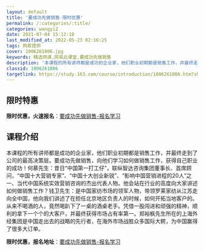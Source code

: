 ```yaml
---
layout: default
title: '要成功先做销售-限时优惠'
permalink: /:categories/:title/
categories: wangyi2
date: 2021-07-04 15:12:18
last_modified_at: 2022-05-23 02:16:25
tags: 网易提供
cover: 1006261006.jpg
keywords: 精选网课,网易云课堂,要成功先做销售
description: '本课程的所有讲师都是成功的企业家，他们职业初期都是销售工作，并最终走到了公司的最高决策层。要成功先做销售，向他们学习如何'
classid: 1006261006
targetlink: https://study.163.com/course/introduction/1006261006.htm?share=1&shareId=1025206652&utm_campaign=share&utm_medium=iphoneShare&utm_source=&utm_u=1025206652
---
```


## 限时特惠

**限时优惠，火速报名**：[要成功先做销售-报名学习](https://study.163.com/course/introduction/1006261006.htm?share=1&shareId=1025206652&utm_campaign=share&utm_medium=iphoneShare&utm_source=&utm_u=1025206652)

## 课程介绍

本课程的所有讲师都是成功的企业家，他们职业初期都是销售工作，并最终走到了公司的最高决策层。要成功先做销售，向他们学习如何做销售工作，获得自己职业的成功！何慕先生：昔日“中国第一打工仔”，联纵智达咨询集团董事长、首席顾问，“中国十大营销专家”、“中国十大创业新锐”、“影响中国营销进程的20人”之一、当代中国系统实效营销咨询的杰出代表人物。他会站在行业的高度向大家讲述如何做销售工作？钱卫先生：是中国家纺市场的领军人物，带领罗莱家纺从江苏走向全中国，他向我们讲述了在担任北京地区负责人的时候，如何开拓当地客户的。从来不喝酒的人，竟然喝趴下了一桌的酒桌老手。凭借一股闯进和顽强的精神，顺利的拿下一个个的大客户，并最终获得市场占有率第一。郑裕枫先生所在的上海外经集团是中国走出去的战略的先行者，在海外市场战胜众多国际大鳄，为中国赢得了很多大订单。

**限时优惠，报名地址**：[要成功先做销售-报名学习](https://study.163.com/course/introduction/1006261006.htm?share=1&shareId=1025206652&utm_campaign=share&utm_medium=iphoneShare&utm_source=&utm_u=1025206652)


